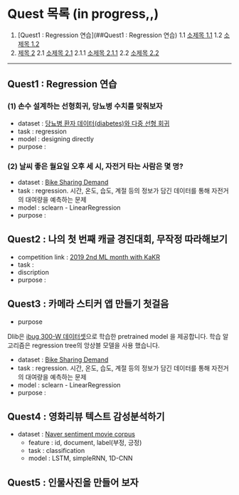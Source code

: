# Quest 목록 (in progress,,)

1. [Quest1 : Regression 연습](##Quest1 : Regression 연습)
   1.1 [소제목 1.1](###소제목-11)
   1.2 [소제목 1.2](###소제목-12)
2. [제목 2](#제목-2)
   2.1 [소제목 2.1](#소제목-21)
      2.1.1 [소제목 2.1.1](#소제목-211)
   2.2 [소제목 2.2](#소제목-22)



---

## Quest1 : Regression 연습
### (1) 손수 설계하는 선형회귀, 당뇨병 수치를 맞춰보자
  - dataset : [당뇨병 환자 데이터(diabetes)와 다중 선형 회귀](https://yhyun225.tistory.com/11)
  - task : regression
  - model : designing directly
  - purpose :

### (2) 날씨 좋은 월요일 오후 세 시, 자전거 타는 사람은 몇 명?
  - dataset : [Bike Sharing Demand](https://www.kaggle.com/c/bike-sharing-demand/data)
  - task : regression. 시간, 온도, 습도, 계절 등의 정보가 담긴 데이터를 통해 자전거의 대여량을 예측하는 문제
  - model : sclearn - LinearRegression
  - purpose :  

## Quest2 : 나의 첫 번째 캐글 경진대회, 무작정 따라해보기
  - competition link : [2019 2nd ML month with KaKR](https://www.kaggle.com/c/2019-2nd-ml-month-with-kakr)
  - task :
  - discription
  - purpose :

## Quest3 : 카메라 스티커 앱 만들기 첫걸음
 - purpose


Dlib은 [ibug 300-W 데이터셋](https://ibug.doc.ic.ac.uk/resources/facial-point-annotations/)으로 학습한 pretrained model 을 제공합니다. 학습 알고리즘은 regression tree의 앙상블 모델을 사용 했습니다.
  - dataset : [Bike Sharing Demand](https://www.kaggle.com/c/bike-sharing-demand/data)
  - task : regression. 시간, 온도, 습도, 계절 등의 정보가 담긴 데이터를 통해 자전거의 대여량을 예측하는 문제
  - model : sclearn - LinearRegression
  - purpose : 

## Quest4 : 영화리뷰 텍스트 감성분석하기
  - dataset : [Naver sentiment movie corpus](https://github.com/e9t/nsmc)
    - feature : id, document, label(부정, 긍정)
    - task : classification
    - model : LSTM, simpleRNN, 1D-CNN

## Quest5 : 인물사진을 만들어 보자
